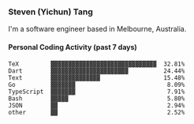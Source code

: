### Steven (Yichun) Tang

I'm a software engineer based in Melbourne, Australia.

#### Personal Coding Activity (past 7 days)
```
TeX         ▓▓▓▓▓▓▓▓▓▓▓▓▓▓▓▓▓▓▓▓▓▓▓▓▓▓▓▓▓▓  32.81%
Dart        ▓▓▓▓▓▓▓▓▓▓▓▓▓▓▓▓▓▓▓▓▓▓          24.44%
Text        ▓▓▓▓▓▓▓▓▓▓▓▓▓▓                  15.48%
Go          ▓▓▓▓▓▓▓                          8.09%
TypeScript  ▓▓▓▓▓▓▓                          7.91%
Bash        ▓▓▓▓▓                            5.80%
JSON        ▓▓                               2.94%
other       ▓▓                               2.52%
```
